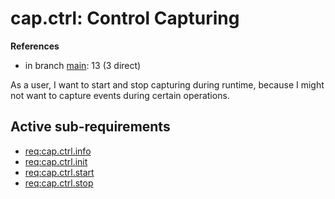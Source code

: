 # cap.ctrl: Control Capturing

**References**

- in branch [main](https://github.com/mhatzl/evident/tree/main): 13 (3 direct)

As a user, I want to start and stop capturing during runtime, because I might not want to capture events during certain operations.

## Active sub-requirements

- [req:cap.ctrl.info](5-REQ-cap.ctrl.info)
- [req:cap.ctrl.init](5-REQ-cap.ctrl.init)
- [req:cap.ctrl.start](5-REQ-cap.ctrl.start)
- [req:cap.ctrl.stop](5-REQ-cap.ctrl.stop)

